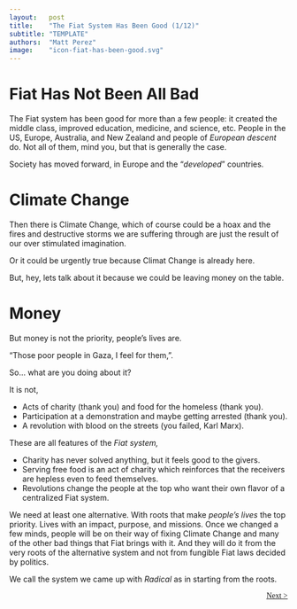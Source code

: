 ```yaml
---
layout:   post
title:    "The Fiat System Has Been Good (1/12)"
subtitle: "TEMPLATE"
authors:  "Matt Perez"
image:    "icon-fiat-has-been-good.svg"
---
```


<div style="display:none; ">
 <p>It is now time for an alternative.</p>
</div>

<h1>Fiat Has Not Been All Bad</h1>
 <p>The Fiat system has been good for more than a few people: it created the middle class, improved education, medicine, and science, etc. People in the US, Europe, Australia, and New Zealand and people of <em>European descent</em> do. Not all of them, mind you, but that is generally the case.</p>
 <p>Society has moved forward, in Europe and the &ldquo;<em>developed</em>&rdquo; countries.</p>

 <h1>Climate Change</h1>
  <p>Then there is Climate Change, <span id="_standout">which of course could be a hoax and the fires and destructive storms we are suffering through are just the result of our over stimulated imagination.</span></p>
  <p>Or it could be urgently true because Climat Change is already here.</p>
  <p id="_standout">But, hey, lets talk about it because we could be leaving money on the table.</p>

<h1>Money</h1>
 <p>But money is not the priority, people&rsquo;s lives are.</p>
   <div class="_citation" >
    <p>&ldquo;Those poor people in Gaza, I feel for them,&rdquo;.</p>
    <p>So&hellip; what are you doing about it?</p>
   </div>
 <p>It is not,</p>
  <ul>
   <li>Acts of charity (thank you) and food for the homeless (thank you).</li>
   <li>Participation at a demonstration and maybe getting arrested (thank you).</li>
   <li>A revolution with blood on the streets (you failed, Karl Marx).</li>
  </ul>
 <p>These are all features of the <em>Fiat system,</em></p>
  <ul>
   <li>Charity has never solved anything, but it feels good to the givers.</li>
   <li>Serving free food is an act of charity which reinforces that the receivers are hepless even to feed themselves.</li>
   <li>Revolutions change the people at the top who want their own flavor of a centralized Fiat system.</li>
  </ul> 
 <p>We need at least one alternative. With roots that make <em>people&rsquo;s lives</em> the top priority. Lives with an impact, purpose, and missions. Once we changed a few minds, people will be on their way of fixing Climate Change and many of the other bad things that Fiat brings with it. And they will do it from the very roots of the alternative system and not from fungible Fiat laws decided by politics.</p>
 <p>We call the system we came up with <em>Radical</em> as in starting from the roots.</p>

<div style="margin-bottom:1in; font-family: American Typewriter, serif; ">
 <span style="float:right;  ">
  <a href="https://radicalcompanies.com/2024/12/01/the-fiat-system-has-been-good">Next &gt;</a>
 </span>
</div>